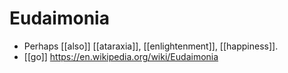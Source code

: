 # Eudaimonia

- Perhaps [[also]] [[ataraxia]], [[enlightenment]], [[happiness]].
- [[go]] https://en.wikipedia.org/wiki/Eudaimonia


